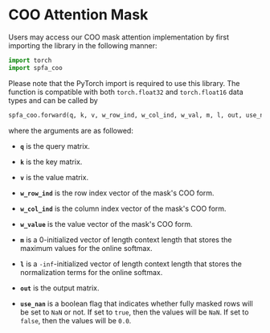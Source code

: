 # COO Attention Mask

Users may access our COO mask attention implementation by first importing the library in the following manner:

```python
import torch
import spfa_coo
```

Please note that the PyTorch import is required to use this library. The function is compatible with both `torch.float32` and `torch.float16` data types and can be called by

```python
spfa_coo.forward(q, k, v, w_row_ind, w_col_ind, w_val, m, l, out, use_nan)
```

where the arguments are as followed:

- **`q`** is the query matrix.

- **`k`** is the key matrix.

- **`v`** is the value matrix.

- **`w_row_ind`** is the row index vector of the mask's COO form.

- **`w_col_ind`** is the column index vector of the mask's COO form.

- **`w_value`** is the value vector of the mask's COO form.

- **`m`** is a 0-initialized vector of length context length that stores the maximum values for the online softmax.

- **`l`** is a `-inf`-initialized vector of length context length that stores the normalization terms for the online softmax.

- **`out`** is the output matrix.

- **`use_nan`** is a boolean flag that indicates whether fully masked rows will be set to `NaN` or not. If set to `true`, then the values will be `NaN`. If set to `false`, then the values will be `0.0`.